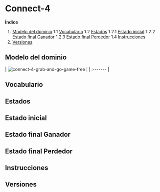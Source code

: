# Connect-4

**Índice** 
1. [Modelo del dominio](#Modelo-del-dominio)
1.1 [Vocabulario](#Vocabulario)
1.2 [Estados](#Estados)
1.2.1 [Estado inicial](#Estado-inicial)
1.2.2 [Estado final Ganador](#Estado-final-Ganador)
1.2.3 [Estado final Perdedor](#Estado-final-Perdedor)
1.4 [Instrucciones](#Instrucciones)
2. [Versiones](#Versiones)

## Modelo del dominio

| ![connect-4-grab-and-go-game-free](https://user-images.githubusercontent.com/46433173/199242004-070b69e3-0bfd-4132-ac91-3b189cb899da.svg) | | :------- |


## Vocabulario

## Estados

## Estado inicial

## Estado final Ganador

## Estado final Perdedor

## Instrucciones

## Versiones
